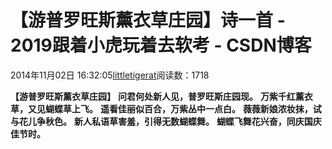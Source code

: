 
# 【游普罗旺斯薰衣草庄园】诗一首 - 2019跟着小虎玩着去软考 - CSDN博客

2014年11月02日 16:32:05[littletigerat](https://me.csdn.net/littletigerat)阅读数：1718


**【游普罗旺斯薰衣草庄园】**
**问君何处新人见，普罗旺斯庄园现。**
**万紫千红薰衣草，又见蝴蝶草上飞。**
**遥看佳丽似百合，万紫丛中一点白。**
**薇薇新娘浓妆抹，试与花儿争秋色。**
**新人私语草害羞，引得无数蝴蝶舞。**
**蝴蝶飞舞花兴奋，同庆国庆佳节时。**

